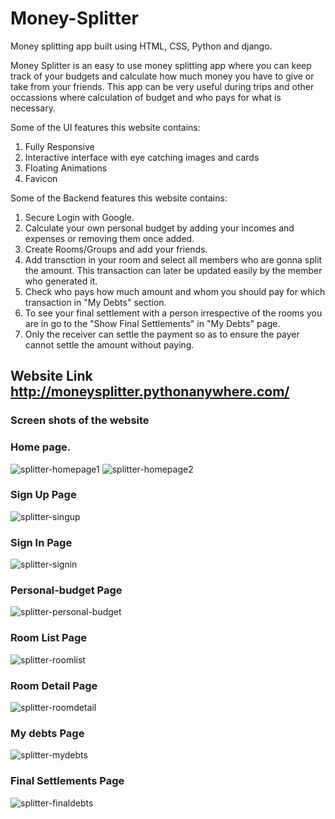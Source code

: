 # Money-Splitter
Money splitting app built using HTML, CSS, Python and django.

Money Splitter is an easy to use money splitting app where you can keep track of your budgets and calculate how much money you have to give or take from your friends. This app can be very useful during trips and other occassions where calculation of budget and who pays for what is necessary.

Some of the UI features this website contains:
1. Fully Responsive
2. Interactive interface with eye catching images and cards
3. Floating Animations
4. Favicon

Some of the Backend features this website contains:
1. Secure Login with Google.
2. Calculate your own personal budget by adding your incomes and expenses or removing them once added.
3. Create Rooms/Groups and add your friends.
4. Add transction in your room and select all members who are gonna split the amount. This transaction can later be updated easily by the member who generated it.
5. Check who pays how much amount and whom you should pay for which transaction in "My Debts" section.
6. To see your final settlement with a person irrespective of the rooms you are in go to the "Show Final Settlements" in "My Debts" page.
7. Only the receiver can settle the payment so as to ensure the payer cannot settle the amount without paying.

## Website Link http://moneysplitter.pythonanywhere.com/

### Screen shots of the website

### Home page.
![splitter-homepage1](https://user-images.githubusercontent.com/59278577/88136781-a9925b80-cc07-11ea-88df-ae2a15022edc.PNG)
![splitter-homepage2](https://user-images.githubusercontent.com/59278577/88136916-ff670380-cc07-11ea-99d1-dc74f403d35c.PNG)

### Sign Up Page
![splitter-singup](https://user-images.githubusercontent.com/59278577/88137536-5f11de80-cc09-11ea-9010-2f12ff46140e.PNG)

### Sign In Page
![splitter-signin](https://user-images.githubusercontent.com/59278577/88137495-430e3d00-cc09-11ea-95e5-f60d6725c18c.PNG)

### Personal-budget Page
![splitter-personal-budget](https://user-images.githubusercontent.com/59278577/88137052-57056f00-cc08-11ea-91ba-049d774ab932.PNG)

### Room List Page
![splitter-roomlist](https://user-images.githubusercontent.com/59278577/88137383-0cd0bd80-cc09-11ea-84b3-4ee5119de04b.PNG)

### Room Detail Page
![splitter-roomdetail](https://user-images.githubusercontent.com/59278577/88137174-9b910a80-cc08-11ea-93e9-fb030b8e844a.PNG)

### My debts Page
![splitter-mydebts](https://user-images.githubusercontent.com/59278577/88136987-2a515780-cc08-11ea-9c9d-8e168ec44807.PNG)

### Final Settlements Page
![splitter-finaldebts](https://user-images.githubusercontent.com/59278577/88136479-f4f83a00-cc06-11ea-8f96-9eeb59885552.PNG)
